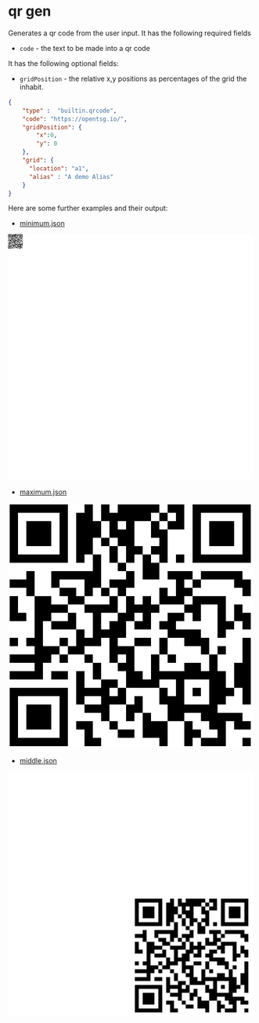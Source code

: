 # qr gen

Generates a qr code from the user input.
It has the following required fields

- `code` - the text to be made into a qr code

It has the following optional fields:

- `gridPosition` - the relative x,y positions as percentages
of the grid the inhabit.

```json
{
    "type" :  "builtin.qrcode",
    "code": "https://opentsg.io/",
    "gridPosition": {
        "x":0,
        "y": 0
    },
    "grid": {
      "location": "a1",
      "alias" : "A demo Alias"
    }
}
```

Here are some further examples and their output:

- [minimum.json](../../exampleJson/builtin.qrcode/minimum-example.json)

![image](../../exampleJson/builtin.qrcode/minimum-example.png)

- [maximum.json](../../exampleJson/builtin.qrcode/maximum-example.json)

![image](../../exampleJson/builtin.qrcode/maximum-example.png)

- [middle.json](../../exampleJson/builtin.qrcode/middlepic-example.json)

![image](../../exampleJson/builtin.qrcode/middlepic-example.png)
